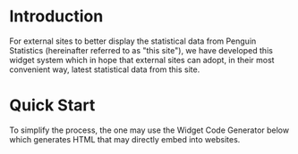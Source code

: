 # Introduction
For external sites to better display the statistical data from Penguin Statistics (hereinafter referred to as "this site"), we have developed this widget system which in hope that external sites can adopt, in their most convenient way, latest statistical data from this site.

# Quick Start
To simplify the process, the one may use the Widget Code Generator below which generates HTML that may directly embed into websites.